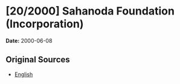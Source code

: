 # [20/2000] Sahanoda Foundation (Incorporation)

**Date:** 2000-06-08

## Original Sources

- [English](https://documents.gov.lk/view/acts/2000/6/20-2000_E.pdf)
